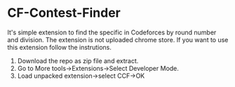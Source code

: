 # CF-Contest-Finder

It's simple extension to find the specific in Codeforces by round number and division.
The extension is not uploaded chrome store. If you want to use this extension follow the instrutions.

1. Download the repo as zip file and extract.
2. Go to More tools->Extensions->Select Developer Mode.
3. Load unpacked extension->select CCF->OK
